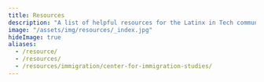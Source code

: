 ```yaml
---
title: Resources
description: "A list of helpful resources for the Latinx in Tech community. 📝"
image: "/assets/img/resources/_index.jpg"
hideImage: true
aliases:
  - /resource/
  - /resources/
  - /resources/immigration/center-for-immigration-studies/
---
```

